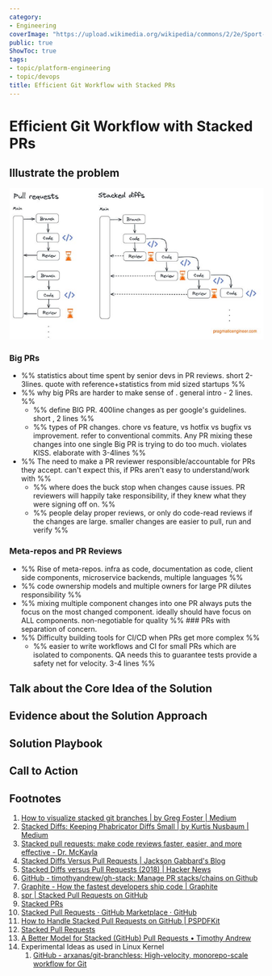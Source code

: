 ```yaml
---
category:
- Engineering
coverImage: "https://upload.wikimedia.org/wikipedia/commons/2/2e/Sport-Stacking.jpg"
public: true
ShowToc: true
tags:
- topic/platform-engineering
- topic/devops
title: Efficient Git Workflow with Stacked PRs
---
```


# Efficient Git Workflow with Stacked PRs

## Illustrate the problem

![Efficient Git Workflow with Stacked PRs-image-20231228203144373](/Assets/media/Efficient%20Git%20Workflow%20with%20Stacked%20PRs/Efficient%20Git%20Workflow%20with%20Stacked%20PRs-image-20231228203144373.png)

### Big PRs

- %% statistics about time spent by senior devs in PR reviews. short 2-3lines. quote with reference+statistics from mid sized startups %%
- %% why big PRs are harder to make sense of . general intro - 2 lines. %%
  - %% define BIG PR. 400line changes as per google's guidelines. short , 2 lines %%
  - %% types of PR changes. chore vs feature, vs hotfix vs bugfix vs improvement. refer to conventional commits. Any PR mixing these changes into one single Big PR is trying to do too much. violates KISS. elaborate with 3-4lines %%
- %% The need to make a PR reviewer responsible/accountable for PRs they accept. can't expect this, if PRs aren't easy to understand/work with %%
  - %% where does the buck stop when changes cause issues. PR reviewers will happily take responsibility, if they knew what they were signing off on. %%
  - %% people delay proper reviews, or only do code-read reviews if the changes are large. smaller changes are easier to pull, run and verify %%

### Meta-repos and PR Reviews

- %% Rise of meta-repos. infra as code, documentation as code, client side components, microservice backends, multiple languages %%
- %% code ownership models and multiple owners for large PR dilutes responsibility %%
- %% mixing multiple component changes into one PR always puts the focus on the most changed component. ideally should have focus on ALL components. non-negotiable for quality %%
  \### PRs with separation of concern.
- %% Difficulty building tools for CI/CD when PRs get more complex %%
  - %% easier to write workflows and CI for small PRs which are isolated to components. QA needs this to guarantee tests provide a safety net for velocity. 3-4 lines %%

## Talk about the Core Idea of the Solution

## Evidence about the Solution Approach

## Solution Playbook

## Call to Action

## Footnotes

1.  [How to visualize stacked git branches \| by Greg Foster \| Medium](https://gregmfoster.medium.com/how-to-visualize-stacked-git-branches-e10827242304)
2.  [Stacked Diffs: Keeping Phabricator Diffs Small \| by Kurtis Nusbaum \| Medium](https://kurtisnusbaum.medium.com/stacked-diffs-keeping-phabricator-diffs-small-d9964f4dcfa6)
3.  [Stacked pull requests: make code reviews faster, easier, and more effective - Dr. McKayla](https://www.michaelagreiler.com/stacked-pull-requests/)
4.  [Stacked Diffs Versus Pull Requests \| Jackson Gabbard's Blog](https://jg.gg/2018/09/29/stacked-diffs-versus-pull-requests/)
5.  [Stacked Diffs versus Pull Requests (2018) \| Hacker News](https://news.ycombinator.com/item?id=26922633)
6.  [GitHub - timothyandrew/gh-stack: Manage PR stacks/chains on Github](https://github.com/timothyandrew/gh-stack/)
7.  [Graphite - How the fastest developers ship code \| Graphite](https://graphite.dev/)
8.  [spr \| Stacked Pull Requests on GitHub](https://ejoffe.github.io/spr/)
9.  [Stacked PRs](https://www.aviator.co/stacked-prs)
10. [Stacked Pull Requests · GitHub Marketplace · GitHub](https://github.com/marketplace/stacked-pull-requests)
11. [How to Handle Stacked Pull Requests on GitHub \| PSPDFKit](https://pspdfkit.com/blog/2021/how-to-handle-stacked-pull-requests-on-github/)
12. [Stacked Pull Requests](https://matt-rickard.com/stacked-pull-requests)
13. [A Better Model for Stacked (GitHub) Pull Requests • Timothy Andrew](https://timothya.com/blog/git-stack/)
14. Experimental Ideas as used in Linux Kernel
    1.  [GitHub - arxanas/git-branchless: High-velocity, monorepo-scale workflow for Git](https://github.com/arxanas/git-branchless)

